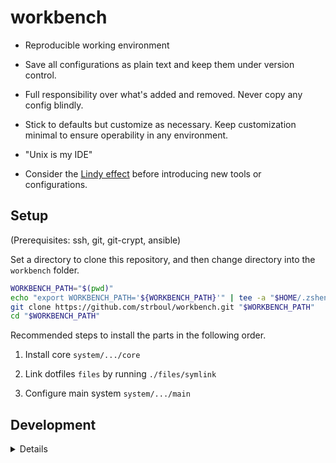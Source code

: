 # workbench

- Reproducible working environment

- Save all configurations as plain text and keep them under version control.

- Full responsibility over what's added and removed. Never copy any config
  blindly.

- Stick to defaults but customize as necessary. Keep customization minimal to
  ensure operability in any environment.

- "Unix is my IDE"

- Consider the [Lindy effect](https://en.wikipedia.org/wiki/Lindy_effect)
  before introducing new tools or configurations.

## Setup

(Prerequisites: ssh, git, git-crypt, ansible)

Set a directory to clone this repository, and then change directory into the
`workbench` folder.

```sh
WORKBENCH_PATH="$(pwd)"
echo "export WORKBENCH_PATH='${WORKBENCH_PATH}'" | tee -a "$HOME/.zshenv" "$HOME/.bash_profile"
git clone https://github.com/strboul/workbench.git "$WORKBENCH_PATH"
cd "$WORKBENCH_PATH"
```

Recommended steps to install the parts in the following order.

1. Install core `system/.../core`

2. Link dotfiles `files` by running `./files/symlink`

3. Configure main system `system/.../main`

## Development

<details>

Check `setup.md` for more information.

</details>
